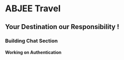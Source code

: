 # ABJEE Travel 

## Your Destination our Responsibility !

### Building Chat Section

#### Working on Authentication
